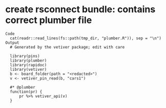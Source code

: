 # create rsconnect bundle: contains correct plumber file

    Code
      cat(readr::read_lines(fs::path(tmp_dir, "plumber.R")), sep = "\n")
    Output
      # Generated by the vetiver package; edit with care
      
      library(pins)
      library(plumber)
      library(rapidoc)
      library(vetiver)
      b <- board_folder(path = "<redacted>")
      v <- vetiver_pin_read(b, "cars1")
      
      #* @plumber
      function(pr) {
          pr %>% vetiver_api(v)
      }

